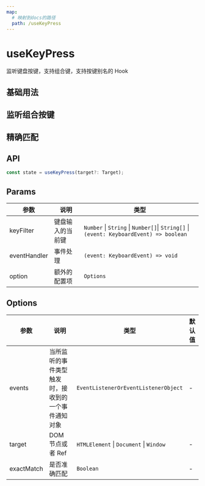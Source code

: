 ```yaml
---
map:
  # 映射到docs的路径
  path: /useKeyPress
---
```


# useKeyPress

监听键盘按键，支持组合键，支持按键别名的 Hook

## 基础用法

<demo src="useKeyPress/demo.vue"
  language="vue"
  title="基本用法"
  desc="支持键盘事件中的 keyCode 和别名，请按 ArrowUp 或 ArrowDown 键进行演示。"> </demo>

## 监听组合按键

<demo src="useKeyPress/demo1.vue"
  language="vue"
  title="监听组合键"
  desc=""> </demo>

## 精确匹配

<demo src="useKeyPress/demo2.vue"
  language="vue"
  title="精确匹配"
  desc="通过配置 exactMatch, 开启精确匹配。比如按 [shift + c] ，不会触发 [c]。"> </demo>

## API

```typescript
const state = useKeyPress(target?: Target);
```

## Params

| 参数 | 说明 | 类型 |
| --- | --- | --- |
| keyFilter | 键盘输入的当前键 | `Number` \| `String` \| `Number[]`\| `String[]` \|`(event: KeyboardEvent) => boolean` |
| eventHandler | 事件处理 | `(event: KeyboardEvent) => void` |
| option | 额外的配置项 | `Options` |

## Options

| 参数 | 说明 | 类型 | 默认值 |
| --- | --- | --- | --- |
| events | 当所监听的事件类型触发时，接收到的一个事件通知对象 | `EventListenerOrEventListenerObject` | - |
| target | DOM 节点或者 Ref | `HTMLElement` \| `Document` \| `Window` | - |
| exactMatch | 是否准确匹配 | `Boolean` | - |
